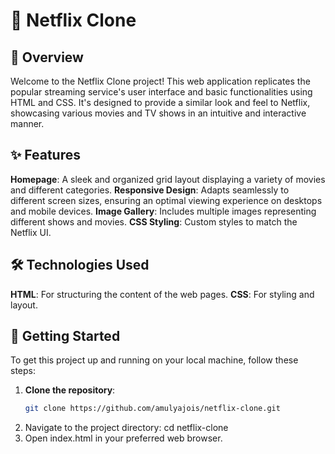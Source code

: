 # 🎥 Netflix Clone

## 🌟 Overview
Welcome to the Netflix Clone project! This web application replicates the popular streaming service's user interface and basic functionalities using HTML and CSS. It's designed to provide a similar look and feel to Netflix, showcasing various movies and TV shows in an intuitive and interactive manner.

## ✨ Features
 **Homepage**: A sleek and organized grid layout displaying a variety of movies and different categories.
 **Responsive Design**: Adapts seamlessly to different screen sizes, ensuring an optimal viewing experience on desktops and mobile devices.
 **Image Gallery**: Includes multiple images representing different shows and movies.
 **CSS Styling**: Custom styles to match the Netflix UI.

## 🛠️ Technologies Used
 **HTML**: For structuring the content of the web pages.
 **CSS**: For styling and layout.
  

## 🚀 Getting Started
To get this project up and running on your local machine, follow these steps:

1. **Clone the repository**:
   ```sh
   git clone https://github.com/amulyajois/netflix-clone.git
2. Navigate to the project directory:
   cd netflix-clone
3. Open index.html in your preferred web browser.

